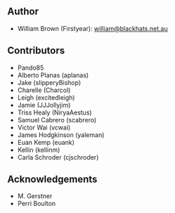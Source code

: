 ## Author

* William Brown (Firstyear): william@blackhats.net.au

## Contributors

* Pando85
* Alberto Planas (aplanas)
* Jake (slipperyBishop)
* Charelle (Charcol)
* Leigh (excitedleigh)
* Jamie (JJJollyjim)
* Triss Healy (NiryaAestus)
* Samuel Cabrero (scabrero)
* Victor Wai (vcwai)
* James Hodgkinson (yaleman)
* Euan Kemp (euank)
* Kellin (kellinm)
* Carla Schroder (cjschroder)

## Acknowledgements

* M. Gerstner
* Perri Boulton
